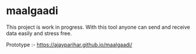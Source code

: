 # maalgaadi

This project is work in progress. With this tool anyone can send and receive data easily and stress free.

Prototype :- https://ajayparihar.github.io/maalgaadi/
